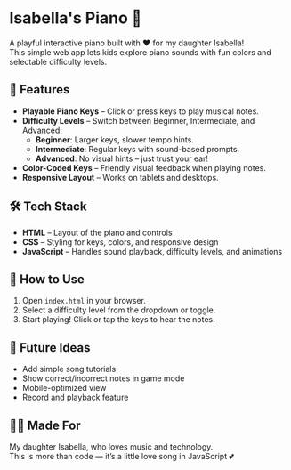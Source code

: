 # Isabella's Piano 🎹

A playful interactive piano built with ❤️ for my daughter Isabella!  
This simple web app lets kids explore piano sounds with fun colors and selectable difficulty levels.

## 🎯 Features

- **Playable Piano Keys** – Click or press keys to play musical notes.
- **Difficulty Levels** – Switch between Beginner, Intermediate, and Advanced:
  - **Beginner**: Larger keys, slower tempo hints.
  - **Intermediate**: Regular keys with sound-based prompts.
  - **Advanced**: No visual hints – just trust your ear!
- **Color-Coded Keys** – Friendly visual feedback when playing notes.
- **Responsive Layout** – Works on tablets and desktops.

## 🛠 Tech Stack

- **HTML** – Layout of the piano and controls
- **CSS** – Styling for keys, colors, and responsive design
- **JavaScript** – Handles sound playback, difficulty levels, and animations

## 🚀 How to Use

1. Open `index.html` in your browser.
2. Select a difficulty level from the dropdown or toggle.
3. Start playing! Click or tap the keys to hear the notes.

## 🎵 Future Ideas

- Add simple song tutorials
- Show correct/incorrect notes in game mode
- Mobile-optimized view
- Record and playback feature

## 👩‍👧 Made For

My daughter Isabella, who loves music and technology.  
This is more than code — it’s a little love song in JavaScript 💕
